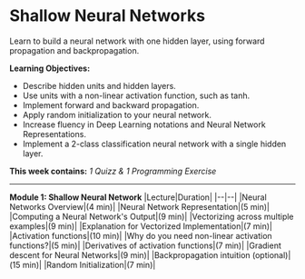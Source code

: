 # Shallow Neural Networks
Learn to build a neural network with one hidden layer, using forward propagation and backpropagation.

**Learning Objectives:**
* Describe hidden units and hidden layers.
* Use units with a non-linear activation function, such as tanh.
* Implement forward and backward propagation.
* Apply random initialization to your neural network.
* Increase fluency in Deep Learning notations and Neural Network Representations.
* Implement a 2-class classification neural network with a single hidden layer.

**This week contains:** *1 Quizz & 1 Programming Exercise*

----

**Module 1: Shallow Neural Network**
|Lecture|Duration|
|--|--|
|Neural Networks Overview|(4 min)|
|Neural Network Representation|(5 min)|
|Computing a Neural Network's Output|(9 min)|
|Vectorizing across multiple examples|(9 min)|
|Explanation for Vectorized Implementation|(7 min)|
|Activation functions|(10 min)|
|Why do you need non-linear activation functions?|(5 min)|
|Derivatives of activation functions|(7 min)|
|Gradient descent for Neural Networks|(9 min)|
|Backpropagation intuition (optional)|(15 min)|
|Random Initialization|(7 min)|